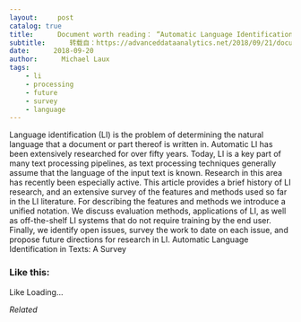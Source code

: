 ```yaml
---
layout:     post
catalog: true
title:      Document worth reading： “Automatic Language Identification in Texts： A Survey”
subtitle:      转载自：https://advanceddataanalytics.net/2018/09/21/document-worth-reading-automatic-language-identification-in-texts-a-survey/
date:      2018-09-20
author:      Michael Laux
tags:
    - li
    - processing
    - future
    - survey
    - language
---
```


Language identification (LI) is the problem of determining the natural language that a document or part thereof is written in. Automatic LI has been extensively researched for over fifty years. Today, LI is a key part of many text processing pipelines, as text processing techniques generally assume that the language of the input text is known. Research in this area has recently been especially active. This article provides a brief history of LI research, and an extensive survey of the features and methods used so far in the LI literature. For describing the features and methods we introduce a unified notation. We discuss evaluation methods, applications of LI, as well as off-the-shelf LI systems that do not require training by the end user. Finally, we identify open issues, survey the work to date on each issue, and propose future directions for research in LI. Automatic Language Identification in Texts: A Survey





### Like this:

Like Loading...


*Related*

